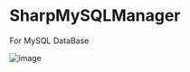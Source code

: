 # SharpMySQLManager

For MySQL DataBase

![image](https://user-images.githubusercontent.com/58511486/184808126-10ec5411-ba23-42c8-8bd8-42dbaf56bf4c.png)

